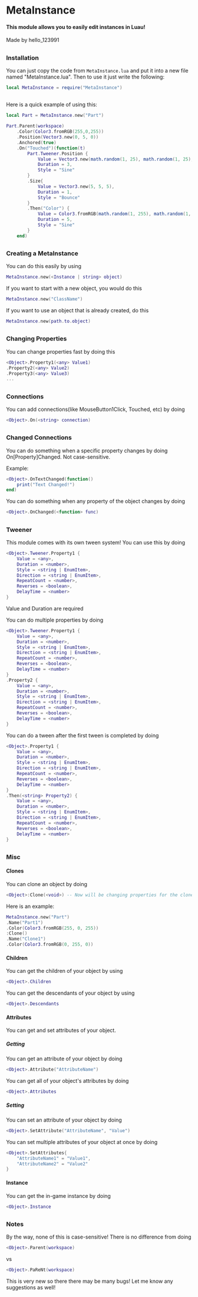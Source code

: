 
# MetaInstance
#### This module allows you to easily edit instances in Luau!
 Made by hello_123991
##
### Installation
You can just copy the code from `MetaInstance.lua` and put it into a new file named "MetaInstance.lua". Then to use it just write the following:
```lua
local MetaInstance = require("MetaInstance")
```
##
Here is a quick example of using this:
```lua
local Part = MetaInstance.new("Part")

Part.Parent(workspace)
	.Color(Color3.fromRGB(255,0,255))
	.Position(Vector3.new(0, 5, 0))
	.Anchored(true)
	.On("Touched")(function(t)
		Part.Tweener.Position {
			Value = Vector3.new(math.random(1, 25), math.random(1, 25), math.random(1, 25)),
			Duration = 3,
			Style = "Sine"
		}
		.Size{
			Value = Vector3.new(5, 5, 5),
			Duration = 1,
			Style = "Bounce"
		}
		.Then("Color") {
			Value = Color3.fromRGB(math.random(1, 255), math.random(1, 255), math.random(1, 255)),
			Duration = 5,
			Style = "Sine"
		}
	end)
```
##
### Creating a MetaInstance
You can do this easily by using
```lua
MetaInstance.new(<Instance | string> object)
```
If you want to start with a new object, you would do this
```lua
MetaInstance.new("ClassName")
```
If you want to use an object that is already created, do this
```lua
MetaInstance.new(path.to.object)
```
##
### Changing Properties
You can change properties fast by doing this
```lua
<Object>.Property1(<any> Value1)
.Property2(<any> Value2)
.Property3(<any> Value3)
...
```
##
### Connections
You can add connections(like MouseButton1Click, Touched, etc) by doing
```lua
<Object>.On(<string> connection)
```
##
### Changed Connections
You can do something when a specific property changes by doing On[Property]Changed. Not case-sensitive.

Example:
```lua
<Object>.OnTextChanged(function()
	print("Text Changed!")
end)
```
You can do something when any property of the object changes by doing
```lua
<Object>.OnChanged(<function> func)
```
##
### Tweener
This module comes with its own tween system! You can use this by doing
```lua
<Object>.Tweener.Property1 {
	Value = <any>,
	Duration = <number>,
	Style = <string | EnumItem>,
	Direction = <string | EnumItem>,
	RepeatCount = <number>,
	Reverses = <boolean>,
	DelayTime = <number>
}
```
Value and Duration are required

You can do multiple properties by doing
```lua
<Object>.Tweener.Property1 {
	Value = <any>,
	Duration = <number>,
	Style = <string | EnumItem>,
	Direction = <string | EnumItem>,
	RepeatCount = <number>,
	Reverses = <boolean>,
	DelayTime = <number>
}
.Property2 {
	Value = <any>,
	Duration = <number>,
	Style = <string | EnumItem>,
	Direction = <string | EnumItem>,
	RepeatCount = <number>,
	Reverses = <boolean>,
	DelayTime = <number>
}
```
You can do a tween after the first tween is completed by doing
```lua
<Object>.Property1 {
	Value = <any>,
	Duration = <number>,
	Style = <string | EnumItem>,
	Direction = <string | EnumItem>,
	RepeatCount = <number>,
	Reverses = <boolean>,
	DelayTime = <number>
}
.Then(<string> Property2) {
	Value = <any>,
	Duration = <number>,
	Style = <string | EnumItem>,
	Direction = <string | EnumItem>,
	RepeatCount = <number>,
	Reverses = <boolean>,
	DelayTime = <number>
}
```
##
### Misc
#### Clones
You can clone an object by doing
```lua
<Object>:Clone(<void>) -- Now will be changing properties for the clone and not the actual object
```
Here is an example:
```lua
MetaInstance.new("Part")
.Name("Part1")
.Color(Color3.fromRGB(255, 0, 255))
:Clone()
.Name("Clone1")
.Color(Color3.fromRGB(0, 255, 0))
```
#### Children
You can get the children of your object by using 
```lua
<Object>.Children
```
You can get the descendants of your object by using
```lua
<Object>.Descendants
```
#### Attributes
You can get and set attributes of your object.
##### Getting
You can get an attribute of your object by doing
```lua
<Object>.Attribute("AttributeName")
```
You can get all of your object's attributes by doing
```lua
<Object>.Attributes
```
##### Setting
You can set an attribute of your object by doing
```lua
<Object>.SetAttribute("AttributeName", "Value")
```
You can set multiple attributes of your object at once by doing
```lua
<Object>.SetAttributes{
	"AttributeName1" = "Value1",
	"AttributeName2" = "Value2"
}
```
#### Instance
You can get the in-game instance by doing
```lua
<Object>.Instance
```
##
### Notes
By the way, none of this is case-sensitive! There is no difference from doing
```lua
<Object>.Parent(workspace)
``` 
vs
```lua
<Object>.PaReNt(workspace)
```
This is very new so there there may be many bugs!
Let me know any suggestions as well!
